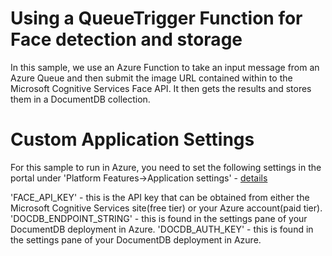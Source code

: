 ﻿# Using a QueueTrigger Function for Face detection and storage

In this sample, we use an Azure Function to take an input message from an Azure Queue and then submit the image URL contained within to the Microsoft Cognitive Services Face API. It then gets the results and stores them in a DocumentDB collection.

# Custom Application Settings
For this sample to run in Azure, you need to set the following settings in the portal under 'Platform Features->Application settings' - [details](https://docs.microsoft.com/en-us/azure/azure-functions/functions-how-to-use-azure-function-app-settings#settings)

'FACE_API_KEY' - this is the API key that can be obtained from either the Microsoft Cognitive Services site(free tier) or your Azure account(paid tier).
'DOCDB_ENDPOINT_STRING' - this is found in the settings pane of your DocumentDB deployment in Azure.
'DOCDB_AUTH_KEY' - this is found in the settings pane of your DocumentDB deployment in Azure.